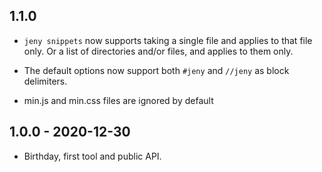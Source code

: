 ## 1.1.0

* `jeny snippets` now supports taking a single file and applies to that file
  only. Or a list of directories and/or files, and applies to them only.

* The default options now support both `#jeny` and `//jeny` as block
  delimiters.

* min.js and min.css files are ignored by default

## 1.0.0 - 2020-12-30

* Birthday, first tool and public API.
